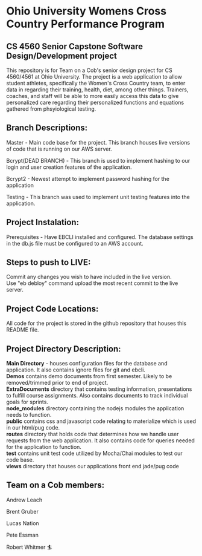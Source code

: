 # Ohio University Womens Cross Country Performance Program

## CS 4560 Senior Capstone Software Design/Development project

This repository is for Team on a Cob's senior design project for CS 4560/4561 at Ohio University. The project is a web application to allow student athletes, specifically the Women's Cross Country team, to enter data in regarding their training, health, diet, among other things. Trainers, coaches, and staff will be able to more easily access this data to give personalized care regarding their personalized functions and equations gathered from phsyiological testing.

## Branch Descriptions:
Master - Main code base for the project.  This branch houses live versions of code that is running on our AWS server.

Bcrypt(DEAD BRANCH) - This branch is used to implement hashing to our login and user creation features of the application.

Bcrypt2 - Newest attempt to implement password hashing for the application

Testing - This branch was used to implement unit testing features into the application.

## Project Instalation:
Prerequisites - Have EBCLI installed and configured.  The database settings in the db.js file must be configured to an AWS account.

## Steps to push to LIVE:
Commit any changes you wish to have included in the live version.  
Use "eb debloy" command upload the most recent commit to the live server.

## Project Code Locations:
All code for the project is stored in the github repository that houses this README file.

## Project Directory Description:  
__Main Directory__ - houses configuration files for the database and application.  It also contains ignore files for git and ebcli.  
__Demos__ contains demo documents from first semester. Likely to be removed/trimmed prior to end of project.  
__ExtraDocuments__ directory that contains testing information, presentations to fulfill course assignments.  Also contains documents to track individual goals for sprints.  
__node_modules__ directory containing the nodejs modules the application needs to function.  
__public__ contains css and javascript code relating to materialize which is used in our html/pug code.  
__routes__ directory that holds code that determines how we handle user requests from the web application. It also contains code for queries needed for the application to function.  
__test__ contains unit test code utilized by Mocha/Chai modules to test our code base.  
__views__ directory that houses our applications front end jade/pug code   

## Team on a Cob members:

Andrew Leach

Brent Gruber

Lucas Nation

Pete Essman

Robert Whitmer :surfer:

